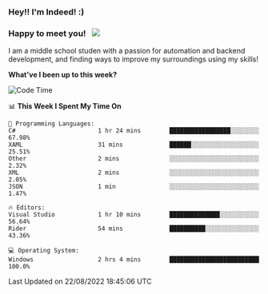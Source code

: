 ### Hey!! I'm Indeed! :) 

### Happy to meet you! &nbsp; ![](https://visitor-badge.glitch.me/badge?page_id=Indeedornot.Indeedornot)

I am a middle school studen with a passion for automation and backend development, and finding ways to improve my surroundings using my skills!

**What've I been up to this week?** 

<!--START_SECTION:waka-->
![Code Time](http://img.shields.io/badge/Code%20Time-320%20hrs%2034%20mins-blue)

📊 **This Week I Spent My Time On** 

```text
💬 Programming Languages: 
C#                       1 hr 24 mins        █████████████████░░░░░░░░   67.98% 
XAML                     31 mins             ██████░░░░░░░░░░░░░░░░░░░   25.51% 
Other                    2 mins              ░░░░░░░░░░░░░░░░░░░░░░░░░   2.32% 
XML                      2 mins              ░░░░░░░░░░░░░░░░░░░░░░░░░   2.05% 
JSON                     1 min               ░░░░░░░░░░░░░░░░░░░░░░░░░   1.47%

🔥 Editors: 
Visual Studio            1 hr 10 mins        ██████████████░░░░░░░░░░░   56.64% 
Rider                    54 mins             ██████████░░░░░░░░░░░░░░░   43.36%

💻 Operating System: 
Windows                  2 hrs 4 mins        █████████████████████████   100.0%

```


 Last Updated on 22/08/2022 18:45:06 UTC
<!--END_SECTION:waka-->
